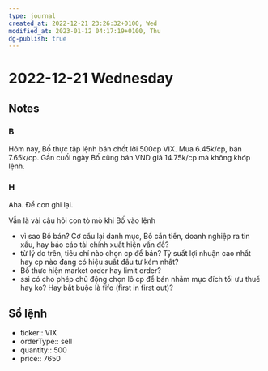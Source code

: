 ```yaml
---
type: journal
created_at: 2022-12-21 23:26:32+0100, Wed
modified_at: 2023-01-12 04:17:19+0100, Thu
dg-publish: true
---
```

# 2022-12-21 Wednesday

## Notes

### B

Hôm nay, Bố thực tập lệnh bán chốt lời 500cp VIX.
Mua 6.45k/cp, bán 7.65k/cp.
Gần cuối ngày Bố cũng bán VND giá 14.75k/cp mà không khớp lệnh.

### H

Aha. Để con ghi lại. 

Vẫn là vài câu hỏi con tò mò khi Bố vào lệnh
- vì sao Bố bán? Cơ cấu lại danh mục, Bố cần tiền, doanh nghiệp ra tin xấu, hay báo cáo tài chính xuất hiện vấn đề?
- từ lý do trên, tiêu chí nào chọn cp để bán? Tỷ suất lợi nhuận cao nhất hay cp nào đang có hiệu suất đầu tư kém nhất?
- Bố thực hiện market order hay limit order?
- ssi có cho phép chủ động chọn lô cp để bán nhằm mục đích tối ưu thuế hay ko? Hay bắt buộc là fifo (first in first out)?

## Sổ lệnh

- ticker:: VIX
- orderType:: sell
- quantity:: 500
- price:: 7650
